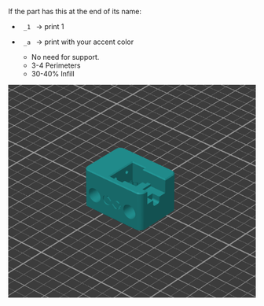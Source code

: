 If the part has this at the end of its name:
- <code> _1 </code> -> print 1

- <code> _a </code> -> print with your accent color

	- No need for support. 
	- 3-4 Perimeters
	- 30-40% Infill

![PrintOrientation](/img/z_endstop_print_orientation.png)
